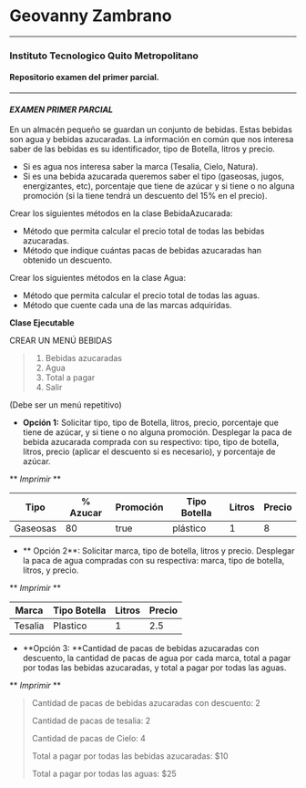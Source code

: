 # Geovanny Zambrano

------------


### Instituto Tecnologico Quito Metropolitano
#### Repositorio examen del primer parcial.

------------

#### *EXAMEN PRIMER PARCIAL*
En un almacén pequeño se guardan un conjunto de bebidas. Estas bebidas son agua y bebidas azucaradas. La información en común que nos interesa saber de las bebidas es su identificador, tipo de Botella, litros y precio. 
- Si es agua nos interesa saber la marca (Tesalia, Cielo, Natura). 
- Si es una bebida azucarada queremos saber el tipo (gaseosas, jugos, energizantes, etc), porcentaje que tiene de azúcar y si tiene o no alguna promoción (si la tiene tendrá un descuento del 15% en el precio). 

Crear los siguientes métodos en la clase BebidaAzucarada:
- Método que permita calcular el precio total de todas las bebidas azucaradas.
- Método que indique cuántas pacas de bebidas azucaradas han obtenido un descuento.

Crear los siguientes métodos en la clase Agua:
- Método que permita calcular el precio total de todas las aguas.
- Método que cuente cada una de las marcas adquiridas.

**Clase Ejecutable**

CREAR UN MENÚ BEBIDAS

> 1. Bebidas azucaradas
> 1. Agua
> 1. Total a pagar
> 1. Salir 

(Debe ser un menú repetitivo)

- **Opción 1:** Solicitar tipo, tipo de Botella, litros, precio, porcentaje que tiene de azúcar, y si tiene o no alguna promoción. Desplegar la paca de bebida azucarada comprada con su respectivo: tipo, tipo de botella, litros, precio (aplicar el descuento si es necesario), y porcentaje de azúcar.

** *Imprimir* **

|  Tipo |  % Azucar  | Promoción  | Tipo Botella   | Litros | Precio  |
| ------------ | ------------ | ------------ | ------------ | ------------ | ------------ |
|  Gaseosas | 80  | true  |  plástico | 1  |  8 |

- ** Opción 2**: Solicitar marca, tipo de botella, litros y precio. Desplegar la paca de agua compradas con su respectiva: marca, tipo de botella, litros, y precio.

** *Imprimir* **

|  Marca | Tipo Botella  | Litros  | Precio  |
| ------------ | ------------ | ------------ | ------------ |
| Tesalia  |  Plastico  |  1 |  2.5 |



- **Opción 3: **Cantidad de pacas de bebidas azucaradas con descuento, la cantidad de pacas de agua por cada marca, total a pagar por todas las bebidas azucaradas, y total a pagar por todas las aguas.


** *Imprimir* **
> Cantidad de pacas de bebidas azucaradas con descuento: 2
> 
> Cantidad de pacas de tesalia: 2
> 
> Cantidad de pacas de Cielo: 4
> 
> Total a pagar por todas las bebidas azucaradas: $10
> 
> Total a pagar por todas las aguas: $25
